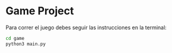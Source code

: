# Game Project

Para correr el juego debes seguir las instrucciones en la terminal:

```sh
cd game
python3 main.py
```
